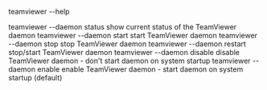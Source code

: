 teamviewer --help

teamviewer --daemon status        show current status of the TeamViewer daemon
teamviewer --daemon start         start TeamViewer daemon
teamviewer --daemon stop          stop  TeamViewer daemon
teamviewer --daemon restart       stop/start TeamViewer daemon
teamviewer --daemon disable       disable TeamViewer daemon - don't start daemon on system startup
teamviewer --daemon enable        enable TeamViewer daemon - start daemon on system startup (default)
